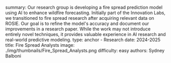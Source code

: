 summary: Our research group is developing a fire spread prediction model using AI to enhance wildfire forecasting. Initially part of the Innovation Labs, we transitioned to fire spread research after acquiring relevant data on ROSIE. Our goal is to refine the model's accuracy and document our improvements in a research paper. While the work may not introduce entirely novel techniques, it provides valuable experience in AI research and real-world predictive modeling.
type: anchor - Research
date: 2024-2025
title: Fire Spread Analysts
image: ./img/thumbnails/Fire_Spread_Analysts.png
difficulty: easy
authors: Sydney Balboni
